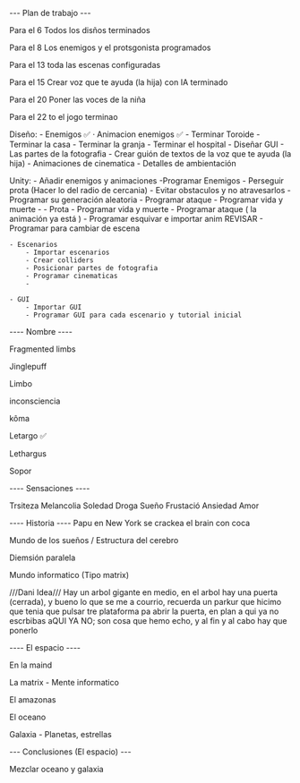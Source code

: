 
--- Plan de trabajo ---

Para el 6 Todos los disños terminados

Para el 8 Los enemigos y el protsgonista programados

Para el 13 toda las escenas configuradas

Para el 15 Crear voz que te ayuda (la hija) con IA terminado

Para el 20 Poner las voces de la niña

Para el 22 to el jogo terminao

Diseño:
	- Enemigos ✅
		· Animacion enemigos ✅
	- Terminar Toroide
	- Terminar la casa 
	- Terminar la granja 
	- Terminar el hospital 
	- Diseñar GUI
	- Las partes de la fotografia
	- Crear guión de textos de la voz que te ayuda (la hija)
	- Animaciones de cinematica
	- Detalles de ambientación

Unity:
	- Añadir enemigos y animaciones
		-Programar Enemigos
			- Perseguir prota (Hacer lo del radio de cercania)
			- Evitar obstaculos y no atravesarlos
			- Programar su generación aleatoria
			- Programar ataque
			- Programar vida y muerte
			- 
	- Prota
		- Programar vida y muerte
		- Programar ataque ( la animación ya está )
		- Programar esquivar e importar anim REVISAR
		- Programar para cambiar de escena

	- Escenarios
		- Importar escenarios
		- Crear colliders
		- Posicionar partes de fotografia
		- Programar cinematicas
		-

	- GUI
		- Importar GUI
		- Programar GUI para cada escenario y tutorial inicial


---- Nombre ----

Fragmented limbs

Jinglepuff

Limbo

inconsciencia

kôma

Letargo   ✅

Lethargus

Sopor 

---- Sensaciones ----

Trsiteza Melancolia Soledad Droga Sueño Frustació Ansiedad Amor

---- Historia ----
Papu en New York se crackea el brain con coca

Mundo de los sueños / Estructura del cerebro

Diemsión paralela

Mundo informatico (Tipo matrix)

///Dani Idea/// Hay un arbol gigante en medio, en el arbol hay una puerta (cerrada), y bueno lo que se me a courrio, recuerda un parkur que hicimo que tenia que pulsar tre plataforma pa abrir la puerta, en plan a qui ya no escrbibas aQUI YA NO; son cosa que hemo echo, y al fin y al cabo hay que ponerlo

---- El espacio ----

En la maind

La matrix - Mente informatico

El amazonas

El oceano

Galaxia - Planetas, estrellas

--- Conclusiones (El espacio) ---

Mezclar oceano y galaxia
